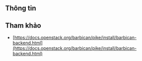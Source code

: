 ﻿## Thông tin



## Tham khảo

- [https://docs.openstack.org/barbican/pike/install/barbican-backend.html](https://docs.openstack.org/barbican/pike/install/barbican-backend.html)